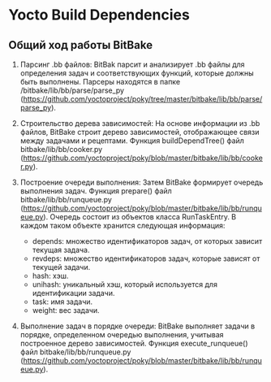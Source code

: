 # Yocto Build Dependencies
## Общий ход работы BitBake
1. Парсинг .bb файлов:
BitBak парсит и анализирует .bb файлы для определения задач и соответствующих функций, которые должны быть выполнены. Парсеры находятся в папке /bitbake/lib/bb/parse/parse_py (https://github.com/yoctoproject/poky/tree/master/bitbake/lib/bb/parse/parse_py).

2. Строительство дерева зависимостей:
На основе информации из .bb файлов, BitBake строит дерево зависимостей, отображающее связи между задачами и рецептами. Функция buildDependTree() файл bitbake/lib/bb/cooker.py (https://github.com/yoctoproject/poky/blob/master/bitbake/lib/bb/cooker.py).

3. Построение очереди выполнения:
Затем BitBake формирует очередь выполнения задач. Функция prepare() файл bitbake/lib/bb/runqueue.py (https://github.com/yoctoproject/poky/blob/master/bitbake/lib/bb/runqueue.py).
Очередь состоит из объектов класса RunTaskEntry. В каждом таком объекте хранится следующая информация:
    - depends: множество идентификаторов задач, от которых зависит текущая задача.
    - revdeps: множество идентификаторов задач, которые зависят от текущей задачи.
    - hash: хэш.
    - unihash: уникальный хэш, который используется для идентификации задачи.
    - task: имя задачи.
    - weight: вес задачи.

4. Выполнение задач в порядке очереди:
BitBake выполняет задачи в порядке, определенном очередью выполнения, учитывая построенное дерево зависимостей. Функция execute_runqueue() файл bitbake/lib/bb/runqueue.py (https://github.com/yoctoproject/poky/blob/master/bitbake/lib/bb/runqueue.py).